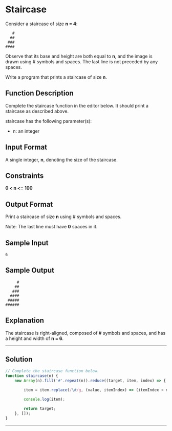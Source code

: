 # Staircase

Consider a staircase of size **n = 4**:

```
   #
  ##
 ###
####
```

Observe that its base and height are both equal to **n**, and the image is drawn using # symbols and spaces. The last line is not preceded by any spaces.

Write a program that prints a staircase of size **n**.

## Function Description

Complete the staircase function in the editor below. It should print a staircase as described above.

staircase has the following parameter(s):

- n: an integer

## Input Format

A single integer, **n**, denoting the size of the staircase.

## Constraints 

**0 < n <= 100**

## Output Format

Print a staircase of size **n** using # symbols and spaces.

Note: The last line must have **0** spaces in it.

## Sample Input

```
6
```

## Sample Output

```
     #
    ##
   ###
  ####
 #####
######
```

## Explanation

The staircase is right-aligned, composed of # symbols and spaces, and has a height and width of **n = 6**.

---

## Solution

```javascript
// Complete the staircase function below.
function staircase(n) {
    new Array(n).fill('#'.repeat(n)).reduce((target, item, index) => {

        item = item.replace(/\#/g, (value, itemIndex) => (itemIndex < n - index - 1) ? ' ' : value);

        console.log(item);

        return target;
    }, []);
}
```

---
